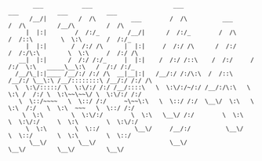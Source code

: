            ___           ___                       ___                       ___           ___           ___
          /__/|         /  /\          ___        /  /\          ___        /  /\         /__/\         /  /\
         |  |:|        /  /:/_        /__/|      /  /:/_        /  /\      /  /::\        \  \:\       /  /:/_
         |  |:|       /  /:/ /\      |  |:|     /  /:/ /\      /  /:/     /  /:/\:\        \  \:\     /  /:/ /\
       __|  |:|      /  /:/ /:/_     |  |:|    /  /:/ /::\    /  /:/     /  /:/  \:\   _____\__\:\   /  /:/ /:/_
      /__/\_|:|____ /__/:/ /:/ /\  __|__|:|   /__/:/ /:/\:\  /  /::\    /__/:/ \__\:\ /__/::::::::\ /__/:/ /:/ /\
      \  \:\/:::::/ \  \:\/:/ /:/ /__/::::\   \  \:\/:/~/:/ /__/:/\:\   \  \:\ /  /:/ \  \:\~~\~~\/ \  \:\/:/ /:/
       \  \::/~~~~   \  \::/ /:/     ~\~~\:\   \  \::/ /:/  \__\/  \:\   \  \:\  /:/   \  \:\  ~~~   \  \::/ /:/
        \  \:\        \  \:\/:/        \  \:\   \__\/ /:/        \  \:\   \  \:\/:/     \  \:\        \  \:\/:/
         \  \:\        \  \::/          \__\/     /__/:/          \__\/    \  \::/       \  \:\        \  \::/
          \__\/         \__\/                     \__\/                     \__\/         \__\/         \__\/

